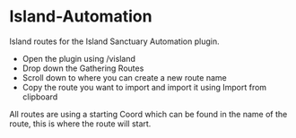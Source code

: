 # Island-Automation

Island routes for the Island Sanctuary Automation plugin.

-  Open the plugin using /visland
-  Drop down the Gathering Routes
-  Scroll down to where you can create a new route name
-  Copy the route you want to import and import it using Import from clipboard

All routes are using a starting Coord which can be found in the name of the route, this is where the route will start.
